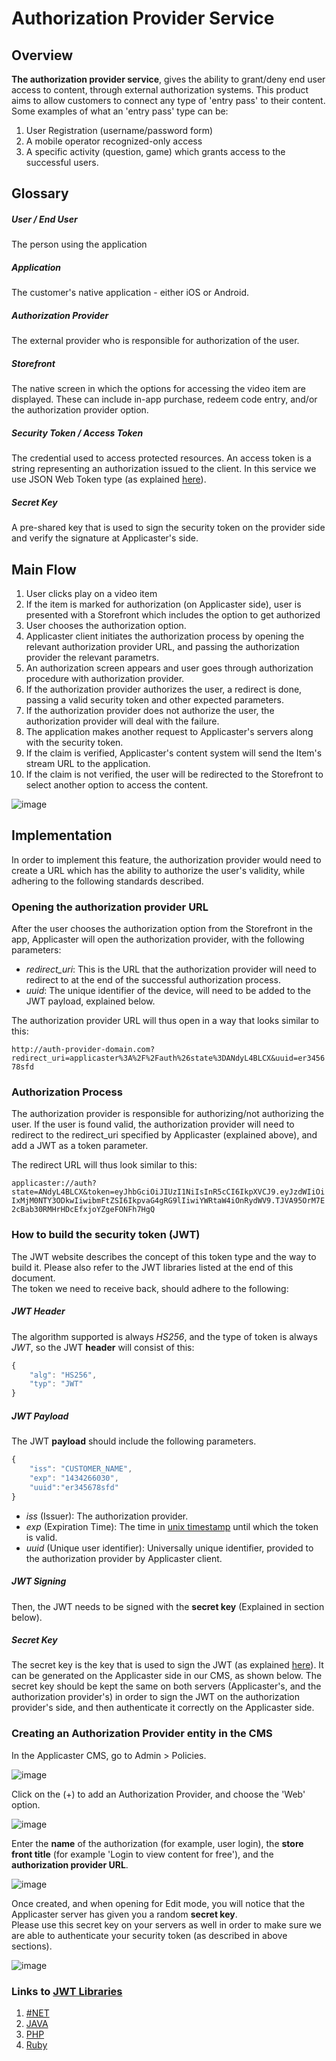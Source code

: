 # Authorization Provider Service

## Overview

**The authorization provider service**, gives the ability to grant/deny end user access to content,
through external authorization systems.
This product aims to allow customers to connect any type of 'entry pass' to
their content.
Some examples of what an 'entry pass' type can be:

1. User Registration (username/password form)
1. A mobile operator recognized-only access
1. A specific activity (question, game) which grants access to the successful users.

## Glossary

##### User / End User
The person using the application

##### Application
The customer's native application - either iOS or Android.

##### Authorization Provider
The external provider who is responsible for authorization of the user.

##### Storefront
The native screen in which the options for accessing the video item are displayed. These can include in-app purchase, redeem code entry, and/or the authorization provider option.

##### Security Token / Access Token
The credential used to access protected resources. An access token is a string representing an authorization issued to the client. In this service we use JSON Web Token type (as explained [here](http://jwt.io/)).

##### Secret Key
A pre-shared key that is used to sign the security token on the provider side and verify the signature at Applicaster's side.

## Main Flow

1. User clicks play on a video item
1. If the item is marked for authorization (on Applicaster side), user is presented with a
Storefront which includes the option to get authorized
1. User chooses the authorization option.
1. Applicaster client initiates the authorization process by opening the relevant authorization provider URL, and passing the authorization provider the relevant parametrs.
1. An authorization screen appears and user goes through authorization procedure with authorization provider.
1. If the authorization provider authorizes the user, a redirect is done, passing a valid security token and other expected parameters.
1. If the authorization provider does not authorize the user, the authorization provider will deal with the failure.
1. The application makes another request to Applicaster's servers along with the security token.
1. If the claim is verified, Applicaster's content system will send the Item's stream URL to the application.
1. If the claim is not verified, the user will be redirected to the Storefront to select another option to access the content.

![image](./images/auth_provider_logic.png)

## Implementation
In order to implement this feature, the authorization provider would need to create a URL which has the ability to authorize the user's validity, while adhering to the following standards described.

### Opening the authorization provider URL
After the user chooses the authorization option from the Storefront in the app, Applicaster will open the authorization provider, with the following parameters: <br>
- *redirect_uri*: This is the URL that the authorization provider will need to redirect to at the end of the successful authorization process. <br>
- *uuid*: The unique identifier of the device, will need to be added to the JWT payload, explained below. <br>

The authorization provider URL will thus open in a way that looks similar to this:

`http://auth-provider-domain.com?redirect_uri=applicaster%3A%2F%2Fauth%26state%3DANdyL4BLCX&uuid=er345678sfd`

### Authorization Process

The authorization provider is responsible for authorizing/not authorizing the user. If the user is found valid, the authorization provider will need to redirect to the redirect_uri specified by Applicaster (explained above), and add a JWT as a token parameter. <br>

The redirect URL will thus look similar to this:

`applicaster://auth?state=ANdyL4BLCX&token=eyJhbGciOiJIUzI1NiIsInR5cCI6IkpXVCJ9.eyJzdWIiOiIxMjM0NTY3ODkwIiwibmFtZSI6IkpvaG4gRG9lIiwiYWRtaW4iOnRydWV9.TJVA95OrM7E2cBab30RMHrHDcEfxjoYZgeFONFh7HgQ`

### How to build the security token (JWT)
The JWT website describes the concept of this token type and the way to build it. Please also refer to the JWT libraries listed at the end of this document. <br>
The token we need to receive back, should adhere to the following: <br>

##### JWT Header
The algorithm supported is always *HS256*, and the type of token is always *JWT*,
so the JWT **header** will consist of this:

```javascript
{
	"alg": "HS256",
	"typ": "JWT"
}
```
##### JWT Payload

The JWT **payload** should include the following parameters.

```javascript
{
	"iss": "CUSTOMER_NAME",
	"exp": "1434266030",
	"uuid":"er345678sfd"
}
```

- *iss* (Issuer): The authorization provider.
- *exp* (Expiration Time): The time in [unix timestamp](https://en.wikipedia.org/wiki/Unix_time) until which the token is valid.
- *uuid* (Unique user identifier): Universally unique identifier, provided to the authorization provider by Applicaster client.

##### JWT Signing

Then, the JWT needs to be signed with the **secret key** (Explained in section below).

##### Secret Key

The secret key is the key that is used to sign the JWT (as explained [here](http://jwt.io/)). It can be generated on the Applicaster side in our CMS, as shown below.
The secret key should be kept the same on both servers (Applicaster's, and the authorization provider's) in order to sign the JWT on the authorization provider's side, and then authenticate it correctly on the Applicaster side.

### Creating an Authorization Provider entity in the CMS
In the Applicaster CMS, go to Admin > Policies.

![image](./images/cms_auth_providers_index.png)

Click on the (+) to add an Authorization Provider, and choose the 'Web' option.

![image](./images/cms_auth_providers_index_open_menu.png)

Enter the **name** of the authorization (for example, user login), the **store front title** (for example 'Login to view content for free'), and the **authorization provider URL**.

![image](./images/cms_auth_providers_new.png)

Once created, and when opening for Edit mode, you will notice that the Applicaster server has given you a random **secret key**. <br>
Please use this secret key on your servers as well in order to make sure we are able to authenticate your security token (as described in above sections).

![image](./images/cms_auth_providers_edit.png)

### Links to [JWT Libraries](http://jwt.io/#libraries)

1. [#NET](https://github.com/AzureAD/azure-activedirectory-identitymodel-extensions-for-dotnet)
2. [JAVA](https://bitbucket.org/b_c/jose4j/wiki/Home)
3. [PHP](https://github.com/firebase/php-jwt)
4. [Ruby](https://github.com/progrium/ruby-jwt)
